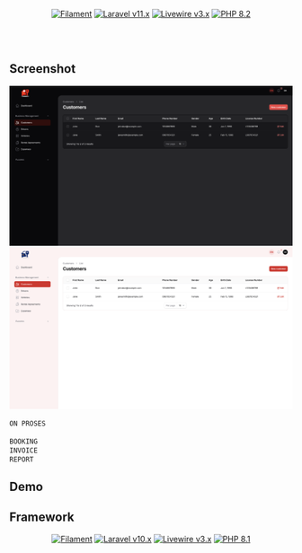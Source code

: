 <p align="center">
    <a href="https://github.com/filamentphp/filament/actions"><img alt="Filament" src="https://img.shields.io/badge/Filament-v3.x-orange?style=for-the-badge"></a>
    <a href="https://laravel.com"><img alt="Laravel v11.x" src="https://img.shields.io/badge/Laravel-v11.x-FF2D20?style=for-the-badge&logo=laravel"></a>
    <a href="https://livewire.laravel.com"><img alt="Livewire v3.x" src="https://img.shields.io/badge/Livewire-v3.x-FB70A9?style=for-the-badge"></a>
    <a href="https://php.net"><img alt="PHP 8.2" src="https://img.shields.io/badge/PHP-8.1-777BB4?style=for-the-badge&logo=php"></a>
</p>

<br>
<br>

## Screenshot

<summary> 
<p align="center">
    <img src="https://raw.githubusercontent.com/isaandreanme/rental-app/refs/heads/main/Screenshoot/1.png" />
    <img src="https://raw.githubusercontent.com/isaandreanme/rental-app/refs/heads/main/Screenshoot/2.png" />

    ON PROSES

    BOOKING
    INVOICE
    REPORT

</p>
</summary>

## Demo

## Framework

<p align="center">
    <a href="https://github.com/filamentphp/filament/actions"><img alt="Filament" src="https://img.shields.io/badge/Filament-v3.x-orange?style=for-the-badge"></a>
    <a href="https://laravel.com"><img alt="Laravel v10.x" src="https://img.shields.io/badge/Laravel-v11.x-FF2D20?style=for-the-badge&logo=laravel"></a>
    <a href="https://livewire.laravel.com"><img alt="Livewire v3.x" src="https://img.shields.io/badge/Livewire-v3.x-FB70A9?style=for-the-badge"></a>
    <a href="https://php.net"><img alt="PHP 8.1" src="https://img.shields.io/badge/PHP-8.1-777BB4?style=for-the-badge&logo=php"></a>
</p>
